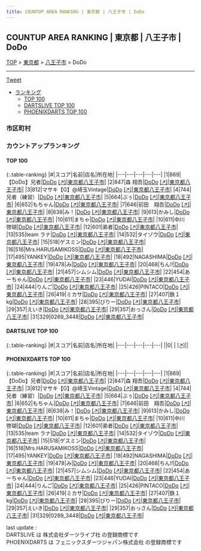 ```yaml
---
title: COUNTUP AREA RANKING | 東京都 | 八王子市 | DoDo
---
```

## COUNTUP AREA RANKING | 東京都 | 八王子市 | DoDo

[TOP](/darts/rank/) > [東京都](/darts/rank/東京都/) > [八王子市](/darts/rank/東京都/八王子市/) > DoDo

___

<a href="https://twitter.com/share?ref_src=twsrc%5Etfw" data-text="COUNTUP AREA RANKING | 東京都八王子市DoDo" class="twitter-share-button" data-hashtags="DARTSLIVE,PHOENIXDARTS,darts,ダーツ" data-show-count="false">Tweet</a>

* [ランキング](#カウントアップランキング)
    * [TOP 100](#top-100)
    * [DARTSLIVE TOP 100](#dartslive-top-100)
    * [PHOENIXDARTS TOP 100](#phoenixdarts-top-100)

### 市区町村

<ul>

</ul>

### カウントアップランキング

#### TOP 100



{:.table-ranking}
|#|スコア|名前|店名|所在地|
|---|---|---|---|---|
|1|869|<span class="rank-name-pd">【DoDo】兄者</span>|<a href="/darts/rank/shops/89788.html">DoDo</a> <a href="https://vs.phoenixdarts.com/jp/shop/shopDetailInfo/s_89788?s_seq=89788">[↗]</a>|<a href="/darts/rank/東京都/八王子市">東京都八王子市</a>|
|2|847|<span class="rank-name-pd"><span class="pro-icon-pd"></span>森 翔吾</span>|<a href="/darts/rank/shops/89788.html">DoDo</a> <a href="https://vs.phoenixdarts.com/jp/shop/shopDetailInfo/s_89788?s_seq=89788">[↗]</a>|<a href="/darts/rank/東京都/八王子市">東京都八王子市</a>|
|3|812|<span class="rank-name-pd">マサキ【G】@埼玉Vintage</span>|<a href="/darts/rank/shops/89788.html">DoDo</a> <a href="https://vs.phoenixdarts.com/jp/shop/shopDetailInfo/s_89788?s_seq=89788">[↗]</a>|<a href="/darts/rank/東京都/八王子市">東京都八王子市</a>|
|4|744|<span class="rank-name-pd">兄者（練習）</span>|<a href="/darts/rank/shops/89788.html">DoDo</a> <a href="https://vs.phoenixdarts.com/jp/shop/shopDetailInfo/s_89788?s_seq=89788">[↗]</a>|<a href="/darts/rank/東京都/八王子市">東京都八王子市</a>|
|5|664|<span class="rank-name-pd">ぶぅ</span>|<a href="/darts/rank/shops/89788.html">DoDo</a> <a href="https://vs.phoenixdarts.com/jp/shop/shopDetailInfo/s_89788?s_seq=89788">[↗]</a>|<a href="/darts/rank/東京都/八王子市">東京都八王子市</a>|
|6|652|<span class="rank-name-pd">もちゃん</span>|<a href="/darts/rank/shops/89788.html">DoDo</a> <a href="https://vs.phoenixdarts.com/jp/shop/shopDetailInfo/s_89788?s_seq=89788">[↗]</a>|<a href="/darts/rank/東京都/八王子市">東京都八王子市</a>|
|7|646|<span class="rank-name-pd">前田　翔吾</span>|<a href="/darts/rank/shops/89788.html">DoDo</a> <a href="https://vs.phoenixdarts.com/jp/shop/shopDetailInfo/s_89788?s_seq=89788">[↗]</a>|<a href="/darts/rank/東京都/八王子市">東京都八王子市</a>|
|8|638|<span class="rank-name-pd">み！</span>|<a href="/darts/rank/shops/89788.html">DoDo</a> <a href="https://vs.phoenixdarts.com/jp/shop/shopDetailInfo/s_89788?s_seq=89788">[↗]</a>|<a href="/darts/rank/東京都/八王子市">東京都八王子市</a>|
|9|613|<span class="rank-name-pd">かみし</span>|<a href="/darts/rank/shops/89788.html">DoDo</a> <a href="https://vs.phoenixdarts.com/jp/shop/shopDetailInfo/s_89788?s_seq=89788">[↗]</a>|<a href="/darts/rank/東京都/八王子市">東京都八王子市</a>|
|10|611|<span class="rank-name-pd">まちゃ</span>|<a href="/darts/rank/shops/89788.html">DoDo</a> <a href="https://vs.phoenixdarts.com/jp/shop/shopDetailInfo/s_89788?s_seq=89788">[↗]</a>|<a href="/darts/rank/東京都/八王子市">東京都八王子市</a>|
|10|611|<span class="rank-name-pd">中川　啓瑚</span>|<a href="/darts/rank/shops/89788.html">DoDo</a> <a href="https://vs.phoenixdarts.com/jp/shop/shopDetailInfo/s_89788?s_seq=89788">[↗]</a>|<a href="/darts/rank/東京都/八王子市">東京都八王子市</a>|
|12|601|<span class="rank-name-pd">弟者</span>|<a href="/darts/rank/shops/89788.html">DoDo</a> <a href="https://vs.phoenixdarts.com/jp/shop/shopDetailInfo/s_89788?s_seq=89788">[↗]</a>|<a href="/darts/rank/東京都/八王子市">東京都八王子市</a>|
|13|535|<span class="rank-name-pd">team ラナ</span>|<a href="/darts/rank/shops/89788.html">DoDo</a> <a href="https://vs.phoenixdarts.com/jp/shop/shopDetailInfo/s_89788?s_seq=89788">[↗]</a>|<a href="/darts/rank/東京都/八王子市">東京都八王子市</a>|
|14|532|<span class="rank-name-pd">タイゾウ</span>|<a href="/darts/rank/shops/89788.html">DoDo</a> <a href="https://vs.phoenixdarts.com/jp/shop/shopDetailInfo/s_89788?s_seq=89788">[↗]</a>|<a href="/darts/rank/東京都/八王子市">東京都八王子市</a>|
|15|518|<span class="rank-name-pd">ゲスミン</span>|<a href="/darts/rank/shops/89788.html">DoDo</a> <a href="https://vs.phoenixdarts.com/jp/shop/shopDetailInfo/s_89788?s_seq=89788">[↗]</a>|<a href="/darts/rank/東京都/八王子市">東京都八王子市</a>|
|16|516|<span class="rank-name-pd">Mrs.HARUSAMIKOSS</span>|<a href="/darts/rank/shops/89788.html">DoDo</a> <a href="https://vs.phoenixdarts.com/jp/shop/shopDetailInfo/s_89788?s_seq=89788">[↗]</a>|<a href="/darts/rank/東京都/八王子市">東京都八王子市</a>|
|17|495|<span class="rank-name-pd">YANKEY</span>|<a href="/darts/rank/shops/89788.html">DoDo</a> <a href="https://vs.phoenixdarts.com/jp/shop/shopDetailInfo/s_89788?s_seq=89788">[↗]</a>|<a href="/darts/rank/東京都/八王子市">東京都八王子市</a>|
|18|492|<span class="rank-name-pd">NAGASHIMA</span>|<a href="/darts/rank/shops/89788.html">DoDo</a> <a href="https://vs.phoenixdarts.com/jp/shop/shopDetailInfo/s_89788?s_seq=89788">[↗]</a>|<a href="/darts/rank/東京都/八王子市">東京都八王子市</a>|
|19|478|<span class="rank-name-pd">み</span>|<a href="/darts/rank/shops/89788.html">DoDo</a> <a href="https://vs.phoenixdarts.com/jp/shop/shopDetailInfo/s_89788?s_seq=89788">[↗]</a>|<a href="/darts/rank/東京都/八王子市">東京都八王子市</a>|
|20|468|<span class="rank-name-pd">ちん!!</span>|<a href="/darts/rank/shops/89788.html">DoDo</a> <a href="https://vs.phoenixdarts.com/jp/shop/shopDetailInfo/s_89788?s_seq=89788">[↗]</a>|<a href="/darts/rank/東京都/八王子市">東京都八王子市</a>|
|21|457|<span class="rank-name-pd">シムシム</span>|<a href="/darts/rank/shops/89788.html">DoDo</a> <a href="https://vs.phoenixdarts.com/jp/shop/shopDetailInfo/s_89788?s_seq=89788">[↗]</a>|<a href="/darts/rank/東京都/八王子市">東京都八王子市</a>|
|22|454|<span class="rank-name-pd">あーちゃん</span>|<a href="/darts/rank/shops/89788.html">DoDo</a> <a href="https://vs.phoenixdarts.com/jp/shop/shopDetailInfo/s_89788?s_seq=89788">[↗]</a>|<a href="/darts/rank/東京都/八王子市">東京都八王子市</a>|
|23|446|<span class="rank-name-pd">YUDAI</span>|<a href="/darts/rank/shops/89788.html">DoDo</a> <a href="https://vs.phoenixdarts.com/jp/shop/shopDetailInfo/s_89788?s_seq=89788">[↗]</a>|<a href="/darts/rank/東京都/八王子市">東京都八王子市</a>|
|24|444|<span class="rank-name-pd">りんご</span>|<a href="/darts/rank/shops/89788.html">DoDo</a> <a href="https://vs.phoenixdarts.com/jp/shop/shopDetailInfo/s_89788?s_seq=89788">[↗]</a>|<a href="/darts/rank/東京都/八王子市">東京都八王子市</a>|
|25|426|<span class="rank-name-pd">PINTACO</span>|<a href="/darts/rank/shops/89788.html">DoDo</a> <a href="https://vs.phoenixdarts.com/jp/shop/shopDetailInfo/s_89788?s_seq=89788">[↗]</a>|<a href="/darts/rank/東京都/八王子市">東京都八王子市</a>|
|26|419|<span class="rank-name-pd">ミカサ</span>|<a href="/darts/rank/shops/89788.html">DoDo</a> <a href="https://vs.phoenixdarts.com/jp/shop/shopDetailInfo/s_89788?s_seq=89788">[↗]</a>|<a href="/darts/rank/東京都/八王子市">東京都八王子市</a>|
|27|407|<span class="rank-name-pd">鉄１kg</span>|<a href="/darts/rank/shops/89788.html">DoDo</a> <a href="https://vs.phoenixdarts.com/jp/shop/shopDetailInfo/s_89788?s_seq=89788">[↗]</a>|<a href="/darts/rank/東京都/八王子市">東京都八王子市</a>|
|28|395|<span class="rank-name-pd">びりー</span>|<a href="/darts/rank/shops/89788.html">DoDo</a> <a href="https://vs.phoenixdarts.com/jp/shop/shopDetailInfo/s_89788?s_seq=89788">[↗]</a>|<a href="/darts/rank/東京都/八王子市">東京都八王子市</a>|
|29|357|<span class="rank-name-pd">えいき</span>|<a href="/darts/rank/shops/89788.html">DoDo</a> <a href="https://vs.phoenixdarts.com/jp/shop/shopDetailInfo/s_89788?s_seq=89788">[↗]</a>|<a href="/darts/rank/東京都/八王子市">東京都八王子市</a>|
|29|357|<span class="rank-name-pd">おっさん</span>|<a href="/darts/rank/shops/89788.html">DoDo</a> <a href="https://vs.phoenixdarts.com/jp/shop/shopDetailInfo/s_89788?s_seq=89788">[↗]</a>|<a href="/darts/rank/東京都/八王子市">東京都八王子市</a>|
|31|329|<span class="rank-name-pd">0269_3448</span>|<a href="/darts/rank/shops/89788.html">DoDo</a> <a href="https://vs.phoenixdarts.com/jp/shop/shopDetailInfo/s_89788?s_seq=89788">[↗]</a>|<a href="/darts/rank/東京都/八王子市">東京都八王子市</a>|


#### DARTSLIVE TOP 100



{:.table-ranking}
|#|スコア|名前|店名|所在地|
|---|---|---|---|---|
||0|<span class="rank-name-dl"> </span>|<a href="/darts/rank/shops/.html"></a> <a href="">[↗]</a>|<a href="/darts/rank//"></a>|


#### PHOENIXDARTS TOP 100



{:.table-ranking}
|#|スコア|名前|店名|所在地|
|---|---|---|---|---|
|1|869|<span class="rank-name-pd">【DoDo】兄者</span>|<a href="/darts/rank/shops/89788.html">DoDo</a> <a href="https://vs.phoenixdarts.com/jp/shop/shopDetailInfo/s_89788?s_seq=89788">[↗]</a>|<a href="/darts/rank/東京都/八王子市">東京都八王子市</a>|
|2|847|<span class="rank-name-pd"><span class="pro-icon-pd"></span>森 翔吾</span>|<a href="/darts/rank/shops/89788.html">DoDo</a> <a href="https://vs.phoenixdarts.com/jp/shop/shopDetailInfo/s_89788?s_seq=89788">[↗]</a>|<a href="/darts/rank/東京都/八王子市">東京都八王子市</a>|
|3|812|<span class="rank-name-pd">マサキ【G】@埼玉Vintage</span>|<a href="/darts/rank/shops/89788.html">DoDo</a> <a href="https://vs.phoenixdarts.com/jp/shop/shopDetailInfo/s_89788?s_seq=89788">[↗]</a>|<a href="/darts/rank/東京都/八王子市">東京都八王子市</a>|
|4|744|<span class="rank-name-pd">兄者（練習）</span>|<a href="/darts/rank/shops/89788.html">DoDo</a> <a href="https://vs.phoenixdarts.com/jp/shop/shopDetailInfo/s_89788?s_seq=89788">[↗]</a>|<a href="/darts/rank/東京都/八王子市">東京都八王子市</a>|
|5|664|<span class="rank-name-pd">ぶぅ</span>|<a href="/darts/rank/shops/89788.html">DoDo</a> <a href="https://vs.phoenixdarts.com/jp/shop/shopDetailInfo/s_89788?s_seq=89788">[↗]</a>|<a href="/darts/rank/東京都/八王子市">東京都八王子市</a>|
|6|652|<span class="rank-name-pd">もちゃん</span>|<a href="/darts/rank/shops/89788.html">DoDo</a> <a href="https://vs.phoenixdarts.com/jp/shop/shopDetailInfo/s_89788?s_seq=89788">[↗]</a>|<a href="/darts/rank/東京都/八王子市">東京都八王子市</a>|
|7|646|<span class="rank-name-pd">前田　翔吾</span>|<a href="/darts/rank/shops/89788.html">DoDo</a> <a href="https://vs.phoenixdarts.com/jp/shop/shopDetailInfo/s_89788?s_seq=89788">[↗]</a>|<a href="/darts/rank/東京都/八王子市">東京都八王子市</a>|
|8|638|<span class="rank-name-pd">み！</span>|<a href="/darts/rank/shops/89788.html">DoDo</a> <a href="https://vs.phoenixdarts.com/jp/shop/shopDetailInfo/s_89788?s_seq=89788">[↗]</a>|<a href="/darts/rank/東京都/八王子市">東京都八王子市</a>|
|9|613|<span class="rank-name-pd">かみし</span>|<a href="/darts/rank/shops/89788.html">DoDo</a> <a href="https://vs.phoenixdarts.com/jp/shop/shopDetailInfo/s_89788?s_seq=89788">[↗]</a>|<a href="/darts/rank/東京都/八王子市">東京都八王子市</a>|
|10|611|<span class="rank-name-pd">まちゃ</span>|<a href="/darts/rank/shops/89788.html">DoDo</a> <a href="https://vs.phoenixdarts.com/jp/shop/shopDetailInfo/s_89788?s_seq=89788">[↗]</a>|<a href="/darts/rank/東京都/八王子市">東京都八王子市</a>|
|10|611|<span class="rank-name-pd">中川　啓瑚</span>|<a href="/darts/rank/shops/89788.html">DoDo</a> <a href="https://vs.phoenixdarts.com/jp/shop/shopDetailInfo/s_89788?s_seq=89788">[↗]</a>|<a href="/darts/rank/東京都/八王子市">東京都八王子市</a>|
|12|601|<span class="rank-name-pd">弟者</span>|<a href="/darts/rank/shops/89788.html">DoDo</a> <a href="https://vs.phoenixdarts.com/jp/shop/shopDetailInfo/s_89788?s_seq=89788">[↗]</a>|<a href="/darts/rank/東京都/八王子市">東京都八王子市</a>|
|13|535|<span class="rank-name-pd">team ラナ</span>|<a href="/darts/rank/shops/89788.html">DoDo</a> <a href="https://vs.phoenixdarts.com/jp/shop/shopDetailInfo/s_89788?s_seq=89788">[↗]</a>|<a href="/darts/rank/東京都/八王子市">東京都八王子市</a>|
|14|532|<span class="rank-name-pd">タイゾウ</span>|<a href="/darts/rank/shops/89788.html">DoDo</a> <a href="https://vs.phoenixdarts.com/jp/shop/shopDetailInfo/s_89788?s_seq=89788">[↗]</a>|<a href="/darts/rank/東京都/八王子市">東京都八王子市</a>|
|15|518|<span class="rank-name-pd">ゲスミン</span>|<a href="/darts/rank/shops/89788.html">DoDo</a> <a href="https://vs.phoenixdarts.com/jp/shop/shopDetailInfo/s_89788?s_seq=89788">[↗]</a>|<a href="/darts/rank/東京都/八王子市">東京都八王子市</a>|
|16|516|<span class="rank-name-pd">Mrs.HARUSAMIKOSS</span>|<a href="/darts/rank/shops/89788.html">DoDo</a> <a href="https://vs.phoenixdarts.com/jp/shop/shopDetailInfo/s_89788?s_seq=89788">[↗]</a>|<a href="/darts/rank/東京都/八王子市">東京都八王子市</a>|
|17|495|<span class="rank-name-pd">YANKEY</span>|<a href="/darts/rank/shops/89788.html">DoDo</a> <a href="https://vs.phoenixdarts.com/jp/shop/shopDetailInfo/s_89788?s_seq=89788">[↗]</a>|<a href="/darts/rank/東京都/八王子市">東京都八王子市</a>|
|18|492|<span class="rank-name-pd">NAGASHIMA</span>|<a href="/darts/rank/shops/89788.html">DoDo</a> <a href="https://vs.phoenixdarts.com/jp/shop/shopDetailInfo/s_89788?s_seq=89788">[↗]</a>|<a href="/darts/rank/東京都/八王子市">東京都八王子市</a>|
|19|478|<span class="rank-name-pd">み</span>|<a href="/darts/rank/shops/89788.html">DoDo</a> <a href="https://vs.phoenixdarts.com/jp/shop/shopDetailInfo/s_89788?s_seq=89788">[↗]</a>|<a href="/darts/rank/東京都/八王子市">東京都八王子市</a>|
|20|468|<span class="rank-name-pd">ちん!!</span>|<a href="/darts/rank/shops/89788.html">DoDo</a> <a href="https://vs.phoenixdarts.com/jp/shop/shopDetailInfo/s_89788?s_seq=89788">[↗]</a>|<a href="/darts/rank/東京都/八王子市">東京都八王子市</a>|
|21|457|<span class="rank-name-pd">シムシム</span>|<a href="/darts/rank/shops/89788.html">DoDo</a> <a href="https://vs.phoenixdarts.com/jp/shop/shopDetailInfo/s_89788?s_seq=89788">[↗]</a>|<a href="/darts/rank/東京都/八王子市">東京都八王子市</a>|
|22|454|<span class="rank-name-pd">あーちゃん</span>|<a href="/darts/rank/shops/89788.html">DoDo</a> <a href="https://vs.phoenixdarts.com/jp/shop/shopDetailInfo/s_89788?s_seq=89788">[↗]</a>|<a href="/darts/rank/東京都/八王子市">東京都八王子市</a>|
|23|446|<span class="rank-name-pd">YUDAI</span>|<a href="/darts/rank/shops/89788.html">DoDo</a> <a href="https://vs.phoenixdarts.com/jp/shop/shopDetailInfo/s_89788?s_seq=89788">[↗]</a>|<a href="/darts/rank/東京都/八王子市">東京都八王子市</a>|
|24|444|<span class="rank-name-pd">りんご</span>|<a href="/darts/rank/shops/89788.html">DoDo</a> <a href="https://vs.phoenixdarts.com/jp/shop/shopDetailInfo/s_89788?s_seq=89788">[↗]</a>|<a href="/darts/rank/東京都/八王子市">東京都八王子市</a>|
|25|426|<span class="rank-name-pd">PINTACO</span>|<a href="/darts/rank/shops/89788.html">DoDo</a> <a href="https://vs.phoenixdarts.com/jp/shop/shopDetailInfo/s_89788?s_seq=89788">[↗]</a>|<a href="/darts/rank/東京都/八王子市">東京都八王子市</a>|
|26|419|<span class="rank-name-pd">ミカサ</span>|<a href="/darts/rank/shops/89788.html">DoDo</a> <a href="https://vs.phoenixdarts.com/jp/shop/shopDetailInfo/s_89788?s_seq=89788">[↗]</a>|<a href="/darts/rank/東京都/八王子市">東京都八王子市</a>|
|27|407|<span class="rank-name-pd">鉄１kg</span>|<a href="/darts/rank/shops/89788.html">DoDo</a> <a href="https://vs.phoenixdarts.com/jp/shop/shopDetailInfo/s_89788?s_seq=89788">[↗]</a>|<a href="/darts/rank/東京都/八王子市">東京都八王子市</a>|
|28|395|<span class="rank-name-pd">びりー</span>|<a href="/darts/rank/shops/89788.html">DoDo</a> <a href="https://vs.phoenixdarts.com/jp/shop/shopDetailInfo/s_89788?s_seq=89788">[↗]</a>|<a href="/darts/rank/東京都/八王子市">東京都八王子市</a>|
|29|357|<span class="rank-name-pd">えいき</span>|<a href="/darts/rank/shops/89788.html">DoDo</a> <a href="https://vs.phoenixdarts.com/jp/shop/shopDetailInfo/s_89788?s_seq=89788">[↗]</a>|<a href="/darts/rank/東京都/八王子市">東京都八王子市</a>|
|29|357|<span class="rank-name-pd">おっさん</span>|<a href="/darts/rank/shops/89788.html">DoDo</a> <a href="https://vs.phoenixdarts.com/jp/shop/shopDetailInfo/s_89788?s_seq=89788">[↗]</a>|<a href="/darts/rank/東京都/八王子市">東京都八王子市</a>|
|31|329|<span class="rank-name-pd">0269_3448</span>|<a href="/darts/rank/shops/89788.html">DoDo</a> <a href="https://vs.phoenixdarts.com/jp/shop/shopDetailInfo/s_89788?s_seq=89788">[↗]</a>|<a href="/darts/rank/東京都/八王子市">東京都八王子市</a>|


<div class="footer border-top border-gray-light mt-5 pt-3 text-right text-gray">
    last update : <span style="font-weight: italic" id="foot_last_modified"></span><br />
    DARTSLIVE は 株式会社ダーツライブ社 の登録商標です<br />
    PHOENIXDARTS は フェニックスダーツジャパン株式会社 の登録商標です<br />
</div>

<script src="https://cdnjs.cloudflare.com/ajax/libs/jquery.tablesorter/2.31.3/js/jquery.tablesorter.min.js" integrity="sha512-qzgd5cYSZcosqpzpn7zF2ZId8f/8CHmFKZ8j7mU4OUXTNRd5g+ZHBPsgKEwoqxCtdQvExE5LprwwPAgoicguNg==" crossorigin="anonymous" referrerpolicy="no-referrer"></script>
<link rel="stylesheet" href="https://cdnjs.cloudflare.com/ajax/libs/jquery.tablesorter/2.31.3/css/theme.default.min.css" integrity="sha512-wghhOJkjQX0Lh3NSWvNKeZ0ZpNn+SPVXX1Qyc9OCaogADktxrBiBdKGDoqVUOyhStvMBmJQ8ZdMHiR3wuEq8+w==" crossorigin="anonymous" referrerpolicy="no-referrer" />
<script>
$(function() {
    $(".table-ranking").tablesorter({sortList:[[0, 0]]});
    $("#foot_last_modified").text(formatDate(new Date(document.lastModified), 'yyyy-MM-dd HH:mm:ss'));
});
</script>

<script async src="https://platform.twitter.com/widgets.js" charset="utf-8"></script>